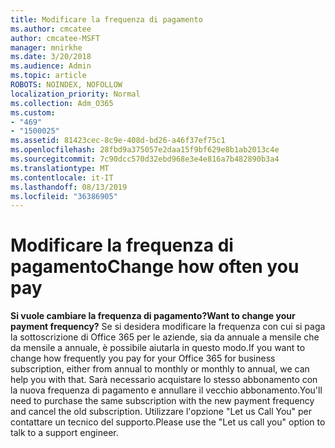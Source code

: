 ```yaml
---
title: Modificare la frequenza di pagamento
ms.author: cmcatee
author: cmcatee-MSFT
manager: mnirkhe
ms.date: 3/20/2018
ms.audience: Admin
ms.topic: article
ROBOTS: NOINDEX, NOFOLLOW
localization_priority: Normal
ms.collection: Adm_O365
ms.custom:
- "469"
- "1500025"
ms.assetid: 81423cec-8c9e-408d-bd26-a46f37ef75c1
ms.openlocfilehash: 28fbd9a375057e2daa15f9bf629e8b1ab2013c4e
ms.sourcegitcommit: 7c90dcc570d32ebd968e3e4e816a7b482890b3a4
ms.translationtype: MT
ms.contentlocale: it-IT
ms.lasthandoff: 08/13/2019
ms.locfileid: "36386905"
---
```

# <a name="change-how-often-you-pay"></a><span data-ttu-id="45514-102">Modificare la frequenza di pagamento</span><span class="sxs-lookup"><span data-stu-id="45514-102">Change how often you pay</span></span>

 <span data-ttu-id="45514-103">**Si vuole cambiare la frequenza di pagamento?**</span><span class="sxs-lookup"><span data-stu-id="45514-103">**Want to change your payment frequency?**</span></span> <span data-ttu-id="45514-104">Se si desidera modificare la frequenza con cui si paga la sottoscrizione di Office 365 per le aziende, sia da annuale a mensile che da mensile a annuale, è possibile aiutarla in questo modo.</span><span class="sxs-lookup"><span data-stu-id="45514-104">If you want to change how frequently you pay for your Office 365 for business subscription, either from annual to monthly or monthly to annual, we can help you with that.</span></span> <span data-ttu-id="45514-105">Sarà necessario acquistare lo stesso abbonamento con la nuova frequenza di pagamento e annullare il vecchio abbonamento.</span><span class="sxs-lookup"><span data-stu-id="45514-105">You'll need to purchase the same subscription with the new payment frequency and cancel the old subscription.</span></span> <span data-ttu-id="45514-106">Utilizzare l'opzione "Let us Call You" per contattare un tecnico del supporto.</span><span class="sxs-lookup"><span data-stu-id="45514-106">Please use the "Let us call you" option to talk to a support engineer.</span></span>